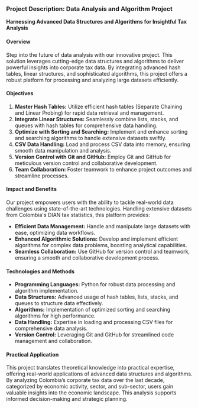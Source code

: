 ### Project Description: Data Analysis and Algorithm Project

**Harnessing Advanced Data Structures and Algorithms for Insightful Tax Analysis**

#### Overview
Step into the future of data analysis with our innovative project. This solution leverages cutting-edge data structures and algorithms to deliver powerful insights into corporate tax data. By integrating advanced hash tables, linear structures, and sophisticated algorithms, this project offers a robust platform for processing and analyzing large datasets efficiently.

#### Objectives
1. **Master Hash Tables:** Utilize efficient hash tables (Separate Chaining and Linear Probing) for rapid data retrieval and management.
2. **Integrate Linear Structures:** Seamlessly combine lists, stacks, and queues with hash tables for comprehensive data handling.
3. **Optimize with Sorting and Searching:** Implement and enhance sorting and searching algorithms to handle extensive datasets swiftly.
4. **CSV Data Handling:** Load and process CSV data into memory, ensuring smooth data manipulation and analysis.
5. **Version Control with Git and GitHub:** Employ Git and GitHub for meticulous version control and collaborative development.
6. **Team Collaboration:** Foster teamwork to enhance project outcomes and streamline processes.

#### Impact and Benefits
Our project empowers users with the ability to tackle real-world data challenges using state-of-the-art technologies. Handling extensive datasets from Colombia's DIAN tax statistics, this platform provides:

- **Efficient Data Management:** Handle and manipulate large datasets with ease, optimizing data workflows.
- **Enhanced Algorithmic Solutions:** Develop and implement efficient algorithms for complex data problems, boosting analytical capabilities.
- **Seamless Collaboration:** Use GitHub for version control and teamwork, ensuring a smooth and collaborative development process.

#### Technologies and Methods
- **Programming Languages:** Python for robust data processing and algorithm implementation.
- **Data Structures:** Advanced usage of hash tables, lists, stacks, and queues to structure data effectively.
- **Algorithms:** Implementation of optimized sorting and searching algorithms for high performance.
- **Data Handling:** Expertise in loading and processing CSV files for comprehensive data analysis.
- **Version Control:** Leveraging Git and GitHub for streamlined code management and collaboration.

#### Practical Application
This project translates theoretical knowledge into practical expertise, offering real-world applications of advanced data structures and algorithms. By analyzing Colombia’s corporate tax data over the last decade, categorized by economic activity, sector, and sub-sector, users gain valuable insights into the economic landscape. This analysis supports informed decision-making and strategic planning.
